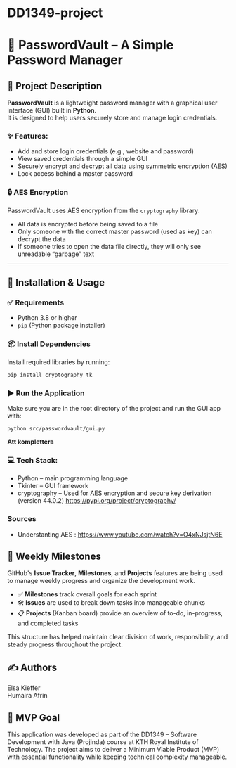 # DD1349-project


# 🔐 PasswordVault – A Simple Password Manager

## 📝 Project Description

**PasswordVault** is a lightweight password manager with a graphical user interface (GUI) built in **Python**.  
It is designed to help users securely store and manage login credentials.

### ✨ Features:
- Add and store login credentials (e.g., website and password)
- View saved credentials through a simple GUI
- Securely encrypt and decrypt all data using symmetric encryption (AES)
- Lock access behind a master password

### 🔒 AES Encryption
PasswordVault uses AES encryption from the `cryptography` library:
- All data is encrypted before being saved to a file
- Only someone with the correct master password (used as key) can decrypt the data
- If someone tries to open the data file directly, they will only see unreadable “garbage” text

---

## 🚀 Installation & Usage

### ✅ Requirements
- Python 3.8 or higher
- `pip` (Python package installer)

### 📦 Install Dependencies
Install required libraries by running:
```bash
pip install cryptography tk
```

### ▶️ Run the Application

Make sure you are in the root directory of the project and run the GUI app with:
```
python src/passwordvault/gui.py
```
**Att komplettera**

### 💻 Tech Stack: 
- Python – main programming language
- Tkinter – GUI framework
- cryptography – Used for AES encryption and secure key derivation (version 44.0.2) https://pypi.org/project/cryptography/

### Sources
- Understanting AES : https://www.youtube.com/watch?v=O4xNJsjtN6E

## 📅 Weekly Milestones

GitHub's **Issue Tracker**, **Milestones**, and **Projects** features are being used to manage weekly progress and organize the development work.

- ✅ **Milestones** track overall goals for each sprint
- 🛠 **Issues** are used to break down tasks into manageable chunks
- 📋 **Projects** (Kanban board) provide an overview of to-do, in-progress, and completed tasks

This structure has helped maintain clear division of work, responsibility, and steady progress throughout the project.

## ✍️ Authors
Elsa Kieffer  
Humaira Afrin

## 🧪 MVP Goal

This application was developed as part of the DD1349 – Software Development with Java (Projinda) course at KTH Royal Institute of Technology.
The project aims to deliver a Minimum Viable Product (MVP) with essential functionality while keeping technical complexity manageable.


